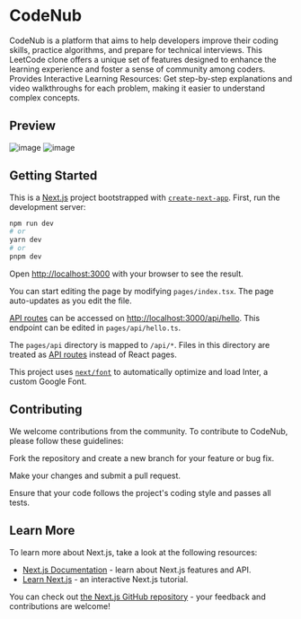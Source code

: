 # CodeNub
CodeNub is a platform that aims to help developers improve their coding skills, practice algorithms, and prepare for technical interviews. This LeetCode clone offers a unique set of features designed to enhance the learning experience and foster a sense of community among coders.
Provides Interactive Learning Resources: Get step-by-step explanations and video walkthroughs for each problem, making it easier to understand complex concepts.

## Preview
![image](https://github.com/anshvert/CodeNub/assets/53685410/08fae40c-13c5-4575-904a-fe53ef0b0a22)
![image](https://github.com/anshvert/CodeNub/assets/53685410/cccafd55-0b1b-4ccc-a7d1-a7890851bad7)

## Getting Started
This is a [Next.js](https://nextjs.org/) project bootstrapped with [`create-next-app`](https://github.com/vercel/next.js/tree/canary/packages/create-next-app).
First, run the development server:

```bash
npm run dev
# or
yarn dev
# or
pnpm dev
```

Open [http://localhost:3000](http://localhost:3000) with your browser to see the result.

You can start editing the page by modifying `pages/index.tsx`. The page auto-updates as you edit the file.

[API routes](https://nextjs.org/docs/api-routes/introduction) can be accessed on [http://localhost:3000/api/hello](http://localhost:3000/api/hello). This endpoint can be edited in `pages/api/hello.ts`.

The `pages/api` directory is mapped to `/api/*`. Files in this directory are treated as [API routes](https://nextjs.org/docs/api-routes/introduction) instead of React pages.

This project uses [`next/font`](https://nextjs.org/docs/basic-features/font-optimization) to automatically optimize and load Inter, a custom Google Font.

## Contributing
We welcome contributions from the community. To contribute to CodeNub, please follow these guidelines:

Fork the repository and create a new branch for your feature or bug fix.

Make your changes and submit a pull request.

Ensure that your code follows the project's coding style and passes all tests.

## Learn More

To learn more about Next.js, take a look at the following resources:

- [Next.js Documentation](https://nextjs.org/docs) - learn about Next.js features and API.
- [Learn Next.js](https://nextjs.org/learn) - an interactive Next.js tutorial.

You can check out [the Next.js GitHub repository](https://github.com/vercel/next.js/) - your feedback and contributions are welcome!

